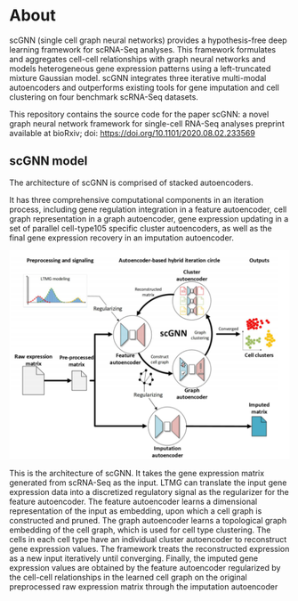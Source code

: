 # About
scGNN (single cell graph neural networks) provides a hypothesis-free deep learning framework for scRNA-Seq analyses. This framework formulates and aggregates cell-cell relationships with graph neural networks and models heterogeneous gene expression patterns using a left-truncated mixture Gaussian model. scGNN integrates three iterative multi-modal autoencoders and outperforms existing tools for gene imputation and cell clustering on four benchmark scRNA-Seq datasets.

This repository contains the source code for the paper scGNN: a novel graph neural network framework for single-cell RNA-Seq analyses preprint available at bioRxiv; doi: https://doi.org/10.1101/2020.08.02.233569

## scGNN model
The architecture of scGNN is comprised of stacked autoencoders.

It has three comprehensive computational components in an iteration process, including gene regulation integration in a feature autoencoder, cell graph representation in a graph autoencoder, gene expression updating in a set of parallel cell-type105 specific cluster autoencoders, as well as the final gene expression recovery in an imputation
autoencoder.

![](https://raw.githubusercontent.com/hurraygong/scGNN/master/pictures/overview.jpg)

This is the architecture of scGNN. It takes the gene expression matrix generated from scRNA-Seq as the input. LTMG can translate the input gene expression data into a discretized regulatory signal as the regularizer for the feature autoencoder. The feature autoencoder learns a dimensional representation of the input as embedding, upon which a cell graph is constructed and pruned. The graph autoencoder learns a topological graph embedding of the cell graph, which is used for cell type clustering. The cells in each cell type have an individual cluster autoencoder to reconstruct gene expression values. The framework treats the reconstructed expression as a new input iteratively until converging. Finally, the imputed gene expression values are obtained by the feature autoencoder regularized by the cell-cell relationships in the learned cell graph on the original preprocessed raw expression matrix through the imputation autoencoder

